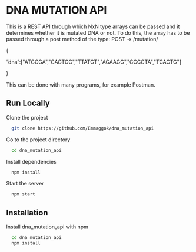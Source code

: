 
# DNA MUTATION API

This is a REST API through which NxN type arrays can be passed and it determines whether it is mutated DNA or not.
To do this, the array has to be passed through a post method of the type:
POST → /mutation/

{

“dna”:["ATGCGA","CAGTGC","TTATGT","AGAAGG","CCCCTA","TCACTG"]

}

This can be done with many programs, for example Postman.



## Run Locally

Clone the project

```bash
  git clone https://github.com/Emmaggok/dna_mutation_api
```

Go to the project directory

```bash
  cd dna_mutation_api
```

Install dependencies

```bash
  npm install
```

Start the server

```bash
  npm start
```


## Installation

Install dna_mutation_api with npm

```bash
  cd dna_mutation_api
  npm install
```
    